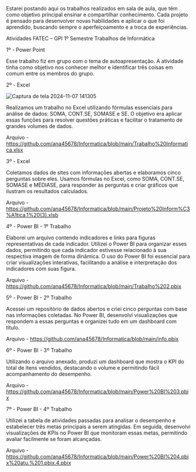 Estarei postando aqui os trabalhos realizados em sala de aula, que têm como objetivo principal ensinar e compartilhar conhecimento. Cada projeto é pensado para desenvolver novas habilidades e aplicar o que foi aprendido, buscando sempre o aperfeiçoamento e a troca de experiências.


Atividades FATEC – GPI 1º Semestre
Trabalhos de Informática

1º - Power Point

Esse trabalho fiz em grupo com o tema de autoapresentação. A atividade tinha como objetivo nos conhecer melhor e identificar três coisas em comum entre os membros do grupo. 


2º - Excel

![Captura de tela 2024-11-07 141305](https://github.com/user-attachments/assets/48e67614-734a-41a2-aade-2fbd07654f24)


Realizamos um trabalho no Excel utilizando fórmulas essenciais para análise de dados: SOMA, CONT.SE, SOMASE e SE. O objetivo era aplicar essas funções para resolver questões práticas e facilitar o tratamento de grandes volumes de dados.

Arquivo - https://github.com/ana45678/Informatica/blob/main/Trabalho%20Informatica.xlsx

3º - Excel

Coletamos dados de sites com informações abertas e elaboramos cinco perguntas sobre eles. Usamos fórmulas no Excel, como SOMA, CONT.SE, SOMASE e MÉDIASE, para responder às perguntas e criar gráficos que ilustram os resultados calculados.

Arquivo - https://github.com/ana45678/Informatica/blob/main/Projeto%20Inform%C3%A1tica.1%20(3).xlsb

4º - Power BI - 1º Trabalho

Elaborei um arquivo contendo indicadores e links para figuras representativas de cada indicador. Utilizei o Power BI para organizar esses dados, permitindo que cada indicador estivesse relacionado à sua respectiva imagem de forma dinâmica. O uso do Power BI foi essencial para criar visualizações interativas, facilitando a análise e interpretação dos indicadores com suas figura.

Arquivo - https://github.com/ana45678/Informatica/blob/main/Trabalho%202.pbix


5º - Power BI - 2º Trabalho 

Acessei um repositório de dados abertos e criei cinco perguntas com base nas informações coletadas. No Power BI, desenvolvi visualizações que respondem a essas perguntas e organizei tudo em um dashboard com título.

Arquivo - https://github.com/ana45678/Informatica/blob/main/info.pbix


6º - Power BI - 3º Trabalho

Utilizando o arquivo anexado, produzi um dashboard que mostra o KPI do total de itens vendidos, destacando o volume e permitindo fácil acompanhamento do desempenho.

Arquivo - https://github.com/ana45678/Informatica/blob/main/Power%20BI%203.pbix


7º - Power BI - 4º Trabalho

Utilizei a tabela de atividades passadas para analisar o desempenho e estabelecer três metas principais a serem atingidas. Em seguida, desenvolvi visualizações de KPIs no Power BI que monitoram essas metas, permitindo avaliar facilmente se foram alcançadas.

Arquivo - https://github.com/ana45678/Informatica/blob/main/Power%20BI%204.pbix%20atu.%201.pbix.4.pbix
